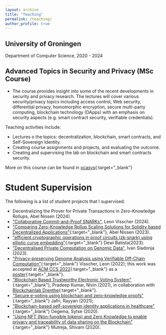```yaml
---
layout: archive
title: "Teaching"
permalink: /teaching/
author_profile: true
---
```

## University of Groningen
Department of Computer Science, 2020 - 2024

## Advanced Topics in Security and Privacy (MSc Course)  
* The course provides insight into some of the recent developments in security and privacy research. The lectures will cover various security/privacy topics including access control, Web security, differential privacy, homomorphic encryption, secure multi-party computing, blockchain technology (DApps) with an emphasis on security aspects (e.g. smart contract security, verifiable credentials).

Teaching activities include:
- Lectures o the topics: decentralization, blockchain, smart contracts, and Self-Sovereign Identity. 
- Creating course assignments and projects, and evaluating the outcome.
- Creating and supervising the lab on blockchain and smart contracts security.

More on this course can be found in [ocasys](https://ocasys.rug.nl/2022-2023/catalog/course/WMCS001-05){:target="\_blank"}

# Student Supervision
The following is a list of student projects that I supervised: 
- Decentralizing the Prover for Private Transactions in Zero-Knowledge Rollups, Abel Nissen (2024).
- ["Collaborative Commit-and-Proof SNARKs"](https://fse.studenttheses.ub.rug.nl/32186/), Leon Visscher (2024).
- ["Comparing Zero-Knowledge Rollup Scaling Solutions for Solidity based Decentralized Applications"](https://drive.google.com/file/d/1UWtQ51c52mIyEU0NL1CU1rzap9HW_HZK/view){:target="\_blank"}, Abel Nissen (2023).
- ["efficient cryptographic operations in proof circuits (zk-snark) using elliptic curve embedding"](https://drive.google.com/file/d/1-0QkYgSwdH1WkIhZ7OE02mpRDiW6BRdB/view){:target="\_blank"} Dewi Batista(2023).
- ["Decentralised Private Computation on Genomic Data"](https://fse.studenttheses.ub.rug.nl/31240/), Ivan Sladonja (2023).
- ["Privacy-preserving Genome Analysis using Verifiable Off-Chain Computation"](https://fse.studenttheses.ub.rug.nl/27567/){:target="\_blank"} Visscher, Leon (2022); this work was accepted at [ACM CCS 2022](https://www.sigsac.org/ccs/CCS2022/){:target="\_blank"} as a [poster](https://dl.acm.org/doi/abs/10.1145/3548606.3563548){:target="\_blank"}. 
- ["Blockchain Based Trustworthy Electronic Voting System"](https://fse.studenttheses.ub.rug.nl/26066/){:target="\_blank"}, Pradeep Kumar, Nivin (2021), in collaboration with [Blockchainlab Drenthe](https://www.bcld.nl/en/home-2/){:target="\_blank"}. 
- ["Secure e-voting using blockchain and zero-knowledge proofs"](https://fse.studenttheses.ub.rug.nl/25649/){:target="\_blank"} Jafri, Rayyan (2021); 
- ["Blockchain-based self-sovereign identity applications in healthcare"](https://fse.studenttheses.ub.rug.nl/22905/){:target="\_blank"} Oegema, Sytse (2020).
- ["Using NFT (Non-fungible tokens) and Zero Knowledge to enable privacy and traceability of data sharing on the Blockchain"](https://fse.studenttheses.ub.rug.nl/22839/){:target="\_blank"} Mutreja, Shivam (2020).